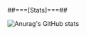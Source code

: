 ##===[Stats]===##

![Anurag's GitHub stats](https://github-readme-stats.vercel.app/api?username=Anonym3310&show_icons=true&theme=radical)

